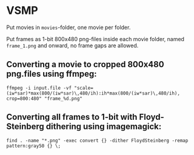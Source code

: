 # VSMP

Put movies in `movies`-folder, one movie per folder.

Put frames as 1-bit 800x480 png-files inside each movie folder, named `frame_1.png` and onward, no frame gaps are allowed.

## Converting a movie to cropped 800x480 png.files using ffmpeg:

```
ffmpeg -i input.file -vf "scale=(iw*sar)*max(800/(iw*sar)\,480/ih):ih*max(800/(iw*sar)\,480/ih), crop=800:480" "frame_%d.png"
```

## Converting all frames to 1-bit with Floyd-Steinberg dithering using imagemagick:

```
find . -name "*.png" -exec convert {} -dither FloydSteinberg -remap pattern:gray50 {} \;
```